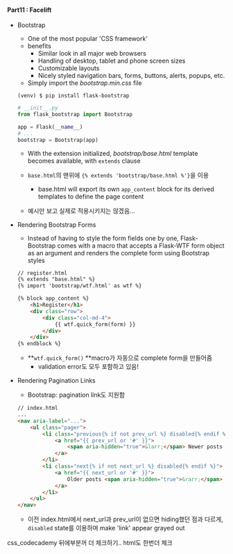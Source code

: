 #### Part11 : Facelift

* Bootstrap

  * One of the most popular 'CSS framework'
  * benefits
    * Similar look in all major web browsers
    * Handling of desktop, tablet and phone screen sizes
    * Customizable layouts
    * Nicely styled navigation bars, forms, buttons, alerts, popups, etc.
  * Simply import the *bootstrap.min.css* file

  ```
  (venv) $ pip install flask-bootstrap
  ```

  ```python
  # __init__.py
  from flask_bootstrap import Bootstrap
  
  app = Flask(__name__)
  # ...
  bootstrap = Bootstrap(app)
  ```

  * With the extension initialized, *bootstrap/base.html* template becomes available, with `extends` clause
  * `base.html`의 맨위에 `{% extends 'bootstrap/base.html %'}`을 이용
    * base.html will export its own `app_content` block for its derived templates to define the page content

  * 예시만 보고 실제로 적용시키지는 않겠음...



* Rendering Bootstrap Forms

  * Instead of having to style the form fields one by one, Flask-Bootstrap comes with a macro that accepts a Flask-WTF form object as an argument and renders the complete form using Bootstrap styles

  ```html
  // register.html
  {% extends "base.html" %}
  {% import 'bootstrap/wtf.html' as wtf %}
  
  {% block app_content %}
      <h1>Register</h1>
      <div class="row">
          <div class="col-md-4">
              {{ wtf.quick_form(form) }}
          </div>
      </div>
  {% endblock %}
  ```

  * **`wtf.quick_form()` **macro가 자동으로 complete form을 만들어줌
    * validation error도 모두 포함하고 있음!

* Rendering Pagination Links

  * Bootstrap: pagination link도 지원함

  ```html
  // index.html
  ...
  <nav aria-label="...">
      <ul class="pager">
          <li class="previous{% if not prev_url %} disabled{% endif %}">
              <a href="{{ prev_url or '#' }}">
                  <span aria-hidden="true">&larr;</span> Newer posts
              </a>
          </li>
          <li class="next{% if not next_url %} disabled{% endif %}">
              <a href="{{ next_url or '#' }}">
                  Older posts <span aria-hidden="true">&rarr;</span>
              </a>
          </li>
      </ul>
  </nav>
  ```

  * 이전 index.html에서 next_url과 prev_url이 없으면 hiding했던 점과 다르게, `disabled` state를 이용하며 make 'link' appear grayed out





css_codecademy 뒤에부분꺼 더 체크하기.. html도 한번더 체크 